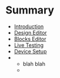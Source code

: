 # Summary

* [Introduction](README.md)
* [Design Editor](chapter1.md)
* [Blocks Editor](blocks-editor.md)
* [Live Testing](device-setup.md)
* [Device Setup](device-setup.md)
* * blah blah
  * 



